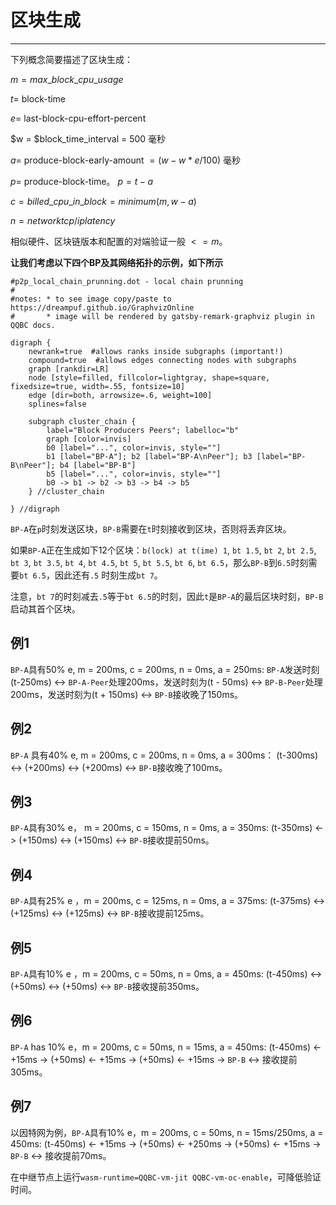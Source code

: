 # 区块生成
---

下列概念简要描述了区块生成：

$m = max\_block\_cpu\_usage$

$t =$ block-time

$e =$ last-block-cpu-effort-percent

$w = $block_time_interval = 500 毫秒

$a =$ produce-block-early-amount $= (w - w*e/100)$ 毫秒

$p =$ produce-block-time。 $p = t - a$

$c = billed\_cpu\_in\_block = minimum(m, w - a)$

$n = network tcp/ip latency$

相似硬件、区块链版本和配置的对端验证一般 $<= m$。

**让我们考虑以下四个BP及其网络拓扑的示例，如下所示**


```dot-svg
#p2p_local_chain_prunning.dot - local chain prunning
#
#notes: * to see image copy/paste to https://dreampuf.github.io/GraphvizOnline
#       * image will be rendered by gatsby-remark-graphviz plugin in QQBC docs.

digraph {
    newrank=true  #allows ranks inside subgraphs (important!)
    compound=true  #allows edges connecting nodes with subgraphs
    graph [rankdir=LR]
    node [style=filled, fillcolor=lightgray, shape=square, fixedsize=true, width=.55, fontsize=10]
    edge [dir=both, arrowsize=.6, weight=100]
    splines=false

    subgraph cluster_chain {
        label="Block Producers Peers"; labelloc="b"
        graph [color=invis]
        b0 [label="...", color=invis, style=""]
        b1 [label="BP-A"]; b2 [label="BP-A\nPeer"]; b3 [label="BP-B\nPeer"]; b4 [label="BP-B"]
        b5 [label="...", color=invis, style=""]
        b0 -> b1 -> b2 -> b3 -> b4 -> b5
    } //cluster_chain

} //digraph
```

`BP-A`在`p`时刻发送区块，`BP-B`需要在`t`时刻接收到区块，否则将丢弃区块。

如果`BP-A`正在生成如下12个区块：`b(lock) at t(ime) 1`, `bt 1.5`, `bt 2`, `bt 2.5`, `bt 3`, `bt 3.5`, `bt 4`, `bt 4.5`, `bt 5`, `bt 5.5`, `bt 6`, `bt 6.5`，那么`BP-B`到`6.5`时刻需要`bt 6.5`，因此还有`.5` 时刻生成`bt 7`。

注意，`bt 7`的时刻减去`.5`等于`bt 6.5`的时刻，因此`t`是`BP-A`的最后区块时刻，`BP-B`启动其首个区块。 

## 例1

`BP-A`具有50% e, m = 200ms, c = 200ms, n = 0ms, a = 250ms:
`BP-A`发送时刻(t-250ms) <-> `BP-A-Peer`处理200ms，发送时刻为(t - 50ms) <-> `BP-B-Peer`处理200ms，发送时刻为(t + 150ms) <-> `BP-B`接收晚了150ms。

## 例2
`BP-A` 具有40\% e, m = 200ms, c = 200ms, n = 0ms, a = 300ms：
(t-300ms) <-> (+200ms) <-> (+200ms) <-> `BP-B`接收晚了100ms。

## 例3
`BP-A`具有30% e， m = 200ms, c = 150ms, n = 0ms, a = 350ms:
(t-350ms) <-> (+150ms) <-> (+150ms) <-> `BP-B`接收提前50ms。

## 例4
`BP-A`具有25% e ，m = 200ms, c = 125ms, n = 0ms, a = 375ms:
(t-375ms) <-> (+125ms) <-> (+125ms) <-> `BP-B`接收提前125ms。

## 例5
`BP-A`具有10% e ，m = 200ms, c = 50ms, n = 0ms, a = 450ms:
(t-450ms) <-> (+50ms) <-> (+50ms) <-> `BP-B`接收提前350ms。

## 例6
`BP-A` has 10% e，m = 200ms, c = 50ms, n = 15ms, a = 450ms:
(t-450ms) <- +15ms -> (+50ms) <- +15ms -> (+50ms) <- +15ms -> `BP-B` <-> 接收提前305ms。

## 例7
以因特网为例，`BP-A`具有10% e，m = 200ms, c = 50ms, n = 15ms/250ms, a = 450ms:
(t-450ms) <- +15ms -> (+50ms) <- +250ms -> (+50ms) <- +15ms -> `BP-B` <-> 接收提前70ms。

在中继节点上运行`wasm-runtime=QQBC-vm-jit QQBC-vm-oc-enable`，可降低验证时间。